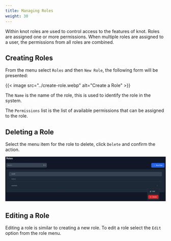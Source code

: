 ```yaml
---
title: Managing Roles
weight: 30
---
```


Within knot roles are used to control access to the features of knot. Roles are assigned one or more permissions. When multiple roles are assigned to a user, the permissions from all roles are combined.

## Creating Roles

From the menu select `Roles` and then `New Role`, the following form will be presented:

{{< image src="../create-role.webp" alt="Create a Role" >}}

The `Name` is the name of the role, this is used to identify the role in the system.

The `Permissions` list is the list of available permissions that can be assigned to the role.

## Deleting a Role

Select the menu item for the role to delete, click `Delete` and confirm the action.

![Delete a Role](role-menu.webp)

## Editing a Role

Editing a role is similar to creating a new role. To edit a role select the `Edit` option from the role menu.
